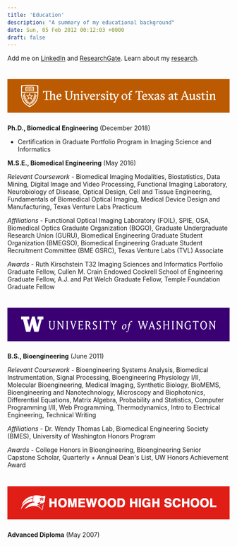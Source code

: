 ```yaml
---
title: 'Education'
description: "A summary of my educational background"
date: Sun, 05 Feb 2012 00:12:03 +0000
draft: false
---
```


Add me on [LinkedIn](https://www.linkedin.com/in/csullender) and [ResearchGate](https://www.researchgate.net/profile/Colin_Sullender). Learn about my [research](/research).

# [![University of Texas at Austin](/images/ut_banner.png)](https://www.utexas.edu/ "Visit the University of Texas website")

**Ph.D., Biomedical Engineering** (December 2018)

* Certification in Graduate Portfolio Program in Imaging Science and Informatics 

**M.S.E., Biomedical Engineering** (May 2016)

_Relevant Coursework_ - Biomedical Imaging Modalities, Biostatistics, Data Mining, Digital Image and Video Processing, Functional Imaging Laboratory, Neurobiology of Disease, Optical Design, Cell and Tissue Engineering, Fundamentals of Biomedical Optical Imaging, Medical Device Design and Manufacturing, Texas Venture Labs Practicum

_Affiliations_ - Functional Optical Imaging Laboratory (FOIL), SPIE, OSA, Biomedical Optics Graduate Organization (BOGO), Graduate Undergraduate Research Union (GURU), Biomedical Engineering Graduate Student Organization (BMEGSO), Biomedical Engineering Graduate Student Recruitment Committee (BME GSRC), Texas Venture Labs (TVL) Associate

_Awards_ - Ruth Kirschstein T32 Imaging Sciences and Informatics Portfolio Graduate Fellow, Cullen M. Crain Endowed Cockrell School of Engineering Graduate Fellow, A.J. and Pat Welch Graduate Fellow, Temple Foundation Graduate Fellow


# [![University of Washington](/images/uw_banner.png)](https://www.washington.edu/ "Visit the University of Washington website")

**B.S., Bioengineering** (June 2011)

_Relevant Coursework_ - Bioengineering Systems Analysis, Biomedical Instrumentation, Signal Processing, Bioengineering Physiology I/II, Molecular Bioengineering, Medical Imaging, Synthetic Biology, BioMEMS, Bioengineering and Nanotechnology, Microscopy and Biophotonics, Differential Equations, Matrix Algebra, Probability and Statistics, Computer Programming I/II, Web Programming, Thermodynamics, Intro to Electrical Engineering, Technical Writing

_Affiliations_ - Dr. Wendy Thomas Lab, Biomedical Engineering Society (BMES), University of Washington Honors Program

_Awards_ - College Honors in Bioengineering, Bioengineering Senior Capstone Scholar, Quarterly + Annual Dean's List, UW Honors Achievement Award

# [![Homewood High School](/images/homewood_banner.png)](https://www.homewood.k12.al.us/hhs "Visit the Homewood High School website")

**Advanced Diploma** (May 2007)